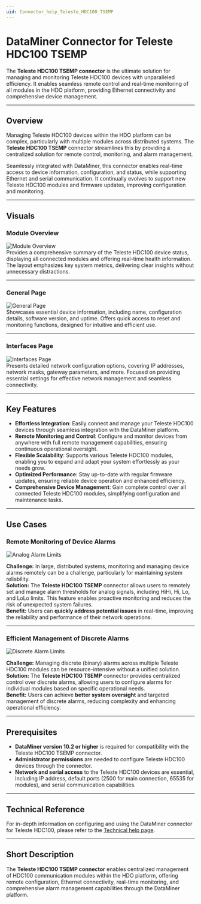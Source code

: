 ```yaml
---
uid: Connector_help_Teleste_HDC100_TSEMP
---
```


# DataMiner Connector for Teleste HDC100 TSEMP

The **Teleste HDC100 TSEMP connector** is the ultimate solution for managing and monitoring Teleste HDC100 devices with unparalleled efficiency. It enables seamless remote control and real-time monitoring of all modules in the HDO platform, providing Ethernet connectivity and comprehensive device management.

---

## Overview

Managing Teleste HDC100 devices within the HDO platform can be complex, particularly with multiple modules across distributed systems. The **Teleste HDC100 TSEMP** connector streamlines this by providing a centralized solution for remote control, monitoring, and alarm management.

Seamlessly integrated with DataMiner, this connector enables real-time access to device information, configuration, and status, while supporting Ethernet and serial communication. It continually evolves to support new Teleste HDC100 modules and firmware updates, improving configuration and monitoring.

---

## Visuals

### Module Overview
![Module Overview](~/connector/images/TelesteHDC100ModuleOverview.png)  
Provides a comprehensive summary of the Teleste HDC100 device status, displaying all connected modules and offering real-time health information. The layout emphasizes key system metrics, delivering clear insights without unnecessary distractions.

---

### General Page
![General Page](~/connector/images/TelesteHDC100GeneralPage.png)  
Showcases essential device information, including name, configuration details, software version, and uptime. Offers quick access to reset and monitoring functions, designed for intuitive and efficient use.

---

### Interfaces Page
![Interfaces Page](~/connector/images/TelesteHDC100InterfacesPage.png)  
Presents detailed network configuration options, covering IP addresses, network masks, gateway parameters, and more. Focused on providing essential settings for effective network management and seamless connectivity.

---

## Key Features

- **Effortless Integration**: Easily connect and manage your Teleste HDC100 devices through seamless integration with the DataMiner platform.
- **Remote Monitoring and Control**: Configure and monitor devices from anywhere with full remote management capabilities, ensuring continuous operational oversight.
- **Flexible Scalability**: Supports various Teleste HDC100 modules, enabling you to expand and adapt your system effortlessly as your needs grow.
- **Optimized Performance**: Stay up-to-date with regular firmware updates, ensuring reliable device operation and enhanced efficiency.
- **Comprehensive Device Management**: Gain complete control over all connected Teleste HDC100 modules, simplifying configuration and maintenance tasks.

---

## Use Cases

### Remote Monitoring of Device Alarms
![Analog Alarm Limits](~/connector/images/TelesteHDC100MonitoringAnalogAlarmLimits.png)  

**Challenge:** In large, distributed systems, monitoring and managing device alarms remotely can be a challenge, particularly for maintaining system reliability.  
**Solution:** The **Teleste HDC100 TSEMP** connector allows users to remotely set and manage alarm thresholds for analog signals, including HiHi, Hi, Lo, and LoLo limits. This feature enables proactive monitoring and reduces the risk of unexpected system failures.  
**Benefit:** Users can **quickly address potential issues** in real-time, improving the reliability and performance of their network operations.

---

### Efficient Management of Discrete Alarms
![Discrete Alarm Limits](~/connector/images/TelesteHDCMonitoringDiscreteAlarmLimits.png)  

**Challenge:** Managing discrete (binary) alarms across multiple Teleste HDC100 modules can be resource-intensive without a unified solution.  
**Solution:** The **Teleste HDC100 TSEMP** connector provides centralized control over discrete alarms, allowing users to configure alarms for individual modules based on specific operational needs.  
**Benefit:** Users can achieve **better system oversight** and targeted management of discrete alarms, reducing complexity and enhancing operational efficiency.

---

## Prerequisites

- **DataMiner version 10.2 or higher** is required for compatibility with the Teleste HDC100 TSEMP connector.
- **Administrator permissions** are needed to configure Teleste HDC100 devices through the connector.
- **Network and serial access** to the Teleste HDC100 devices are essential, including IP address, default ports (2500 for main connection, 65535 for modules), and serial communication capabilities.

---

## Technical Reference

For in-depth information on configuring and using the DataMiner connector for Teleste HDC100, please refer to the [Technical help page](xref:Connector_help_Teleste_HDC100_TSEMP_Technical).

---

## Short Description

The **Teleste HDC100 TSEMP connector** enables centralized management of HDC100 communication modules within the HDO platform, offering remote configuration, Ethernet connectivity, real-time monitoring, and comprehensive alarm management capabilities through the DataMiner platform.